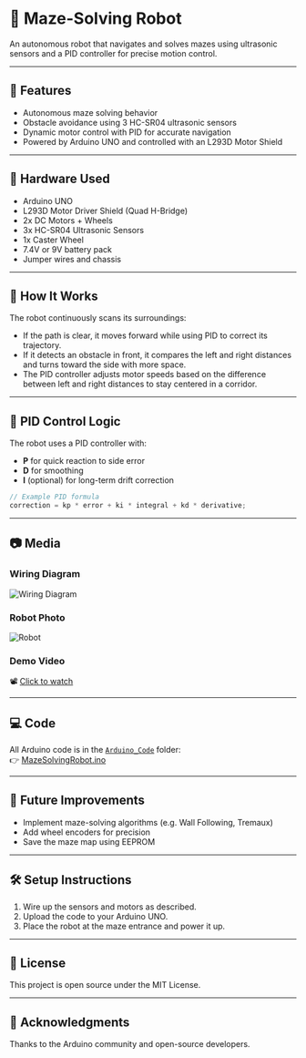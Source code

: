 # 🤖 Maze-Solving Robot

An autonomous robot that navigates and solves mazes using ultrasonic sensors and a PID controller for precise motion control.

---

## 🚀 Features

- Autonomous maze solving behavior
- Obstacle avoidance using 3 HC-SR04 ultrasonic sensors
- Dynamic motor control with PID for accurate navigation
- Powered by Arduino UNO and controlled with an L293D Motor Shield

---

## 🔧 Hardware Used

- Arduino UNO
- L293D Motor Driver Shield (Quad H-Bridge)
- 2x DC Motors + Wheels
- 3x HC-SR04 Ultrasonic Sensors
- 1x Caster Wheel
- 7.4V or 9V battery pack
- Jumper wires and chassis

---

## 🧠 How It Works

The robot continuously scans its surroundings:

- If the path is clear, it moves forward while using PID to correct its trajectory.
- If it detects an obstacle in front, it compares the left and right distances and turns toward the side with more space.
- The PID controller adjusts motor speeds based on the difference between left and right distances to stay centered in a corridor.

---

## 🧪 PID Control Logic

The robot uses a PID controller with:

- **P** for quick reaction to side error
- **D** for smoothing
- **I** (optional) for long-term drift correction

```cpp
// Example PID formula
correction = kp * error + ki * integral + kd * derivative;
```

---

## 📷 Media

### Wiring Diagram  
![Wiring Diagram](images/wiring_diagram.png)

### Robot Photo  
![Robot](images/robot_front_view.jpg)

### Demo Video  
📽️ [Click to watch](videos/demo.mp4)

---

## 💻 Code

All Arduino code is in the [`Arduino_Code`](Arduino_Code) folder:  
👉 [MazeSolvingRobot.ino](Arduino_Code/MazeSolvingRobot.ino)

---

## 🧭 Future Improvements

- Implement maze-solving algorithms (e.g. Wall Following, Tremaux)
- Add wheel encoders for precision
- Save the maze map using EEPROM

---

## 🛠️ Setup Instructions

1. Wire up the sensors and motors as described.
2. Upload the code to your Arduino UNO.
3. Place the robot at the maze entrance and power it up.

---

## 📄 License

This project is open source under the MIT License.

---

## 🙌 Acknowledgments

Thanks to the Arduino community and open-source developers.
